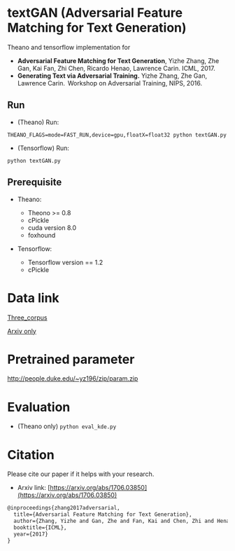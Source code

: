# textGAN (Adversarial Feature Matching for Text Generation)
Theano and tensorflow implementation for 

* **Adversarial Feature Matching for Text Generation**,
Yizhe Zhang, Zhe Gan, Kai Fan, Zhi Chen, Ricardo Henao, Lawrence Carin. ICML, 2017.
* **Generating Text via Adversarial Training.**
Yizhe Zhang, Zhe Gan, Lawrence Carin.  Workshop on Adversarial Training, NIPS, 2016.

## Run 
* (Theano) Run: 

`THEANO_FLAGS=mode=FAST_RUN,device=gpu,floatX=float32 python textGAN.py`

* (Tensorflow) Run: 

`python textGAN.py`


## Prerequisite
* Theano: 
	* Theono >= 0.8
	* cPickle
	* cuda version 8.0
	* foxhound
	
* Tensorflow: 
	* Tensorflow version == 1.2
	* cPickle


# Data link
[Three_corpus](https://drive.google.com/open?id=0B52eYWrYWqIpd2o2T1E3aUU0cEk)
 
[Arxiv only](https://drive.google.com/file/d/1C3Eg9s3QTR81Uy1glIld1VjJresN--4r/view?usp=sharing)

# Pretrained parameter
http://people.duke.edu/~yz196/zip/param.zip

# Evaluation
* (Theano only) `python eval_kde.py`

# Citation
Please cite our paper if it helps with your research.

* Arxiv link: [https://arxiv.org/abs/1706.03850](https://arxiv.org/abs/1706.03850)

```latex
@inproceedings{zhang2017adversarial,
  title={Adversarial Feature Matching for Text Generation},
  author={Zhang, Yizhe and Gan, Zhe and Fan, Kai and Chen, Zhi and Henao, Ricardo and Shen, Dinghan and Carin, Lawrence},
  booktitle={ICML},
  year={2017}
}
```

